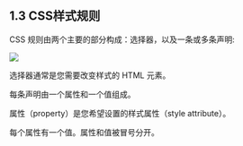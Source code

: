 ## 1.3 CSS样式规则

CSS 规则由两个主要的部分构成：选择器，以及一条或多条声明:

![](http://www.runoob.com/images/selector.gif)

选择器通常是您需要改变样式的 HTML 元素。

每条声明由一个属性和一个值组成。

属性（property）是您希望设置的样式属性（style attribute）。

每个属性有一个值。属性和值被冒号分开。

